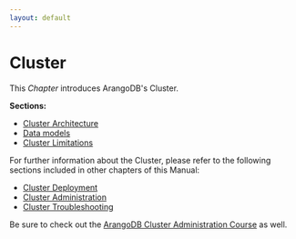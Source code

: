 ```yaml
---
layout: default
---
```

Cluster
=======

This _Chapter_ introduces ArangoDB's Cluster.

**Sections:**

- [Cluster Architecture](Architecture.md)
- [Data models](DataModels.md)
- [Cluster Limitations](Limitations.md)

For further information about the Cluster, please refer to the following sections included in other chapters of this Manual:

- [Cluster Deployment](../../../Deployment/Cluster/README.md)
- [Cluster Administration](../../../Administration/Cluster/README.md)
- [Cluster Troubleshooting](../../../Troubleshooting/Cluster/README.md)

Be sure to check out the
[ArangoDB Cluster Administration Course](https://www.arangodb.com/arangodb-cluster-course/)
as well.
